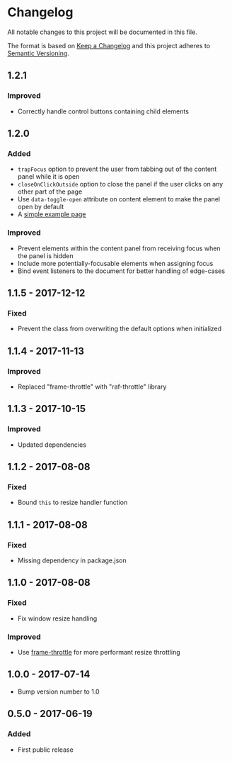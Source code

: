 # Changelog

All notable changes to this project will be documented in this file.

The format is based on [Keep a Changelog](http://keepachangelog.com/en/1.0.0/)
and this project adheres to
[Semantic Versioning](http://semver.org/spec/v2.0.0.html).

## 1.2.1

### Improved

* Correctly handle control buttons containing child elements

## 1.2.0

### Added

* `trapFocus` option to prevent the user from tabbing out of the content panel while it is open
* `closeOnClickOutside` option to close the panel if the user clicks on any other part of the page
* Use `data-toggle-open` attribute on content element to make the panel open by default
* A [simple example page](https://github.com/elivz/accessible-toggle/blob/master/examples/index.html)

### Improved

* Prevent elements within the content panel from receiving focus when the panel is hidden
* Include more potentially-focusable elements when assigning focus
* Bind event listeners to the document for better handling of edge-cases

## 1.1.5 - 2017-12-12

### Fixed

* Prevent the class from overwriting the default options when initialized

## 1.1.4 - 2017-11-13

### Improved

* Replaced "frame-throttle" with "raf-throttle" library

## 1.1.3 - 2017-10-15

### Improved

* Updated dependencies

## 1.1.2 - 2017-08-08

### Fixed

* Bound `this` to resize handler function

## 1.1.1 - 2017-08-08

### Fixed

* Missing dependency in package.json

## 1.1.0 - 2017-08-08

### Fixed

* Fix window resize handling

### Improved

* Use [frame-throttle](https://github.com/pelotoncycle/frame-throttle) for more
  performant resize throttling

## 1.0.0 - 2017-07-14

* Bump version number to 1.0

## 0.5.0 - 2017-06-19

### Added

* First public release
